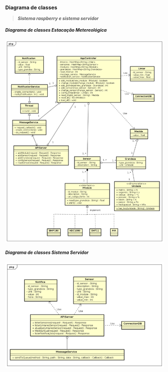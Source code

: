 ### Diagrama de classes


> ***Sistema raspberry e sistema servidor***

##### Diagrama de classes Estacação Metereológica

![Diagrama-classe-Rasp](images/diagrama-classes-estacao.png)

##### Diagrama de classes Sistema Servidor

![Diagrama-classe-Servidor](images/diagrama-servidor.png)
